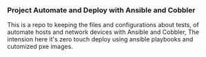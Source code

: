### Project Automate and Deploy with Ansible and Cobbler ###

This is a repo to keeping the files and configurations about tests,
of automate hosts and network devices with Ansible and Cobbler,
The intension here it's zero touch deploy using ansible playbooks and cutomized pxe images.

